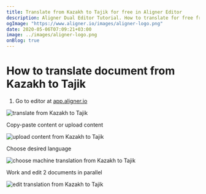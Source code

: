 ```yaml
---
title: Translate from Kazakh to Tajik for free in Aligner Editor
description: Aligner Dual Editor Tutorial. How to translate for free from Kazakh to Tajik. Aligner is multilingual document management platform. 
ogImage: "https://www.aligner.io/images/aligner-logo.png"
date: 2020-05-06T07:09:21+03:00
image: ../images/aligner-logo.png
onBlog: true
---
```


# How to translate document from Kazakh to Tajik

1. Go to editor at [app.aligner.io](https://app.aligner.io "Aligner App web page")

![translate from Kazakh to Tajik](../aligner-blank-editor.png "translate from Kazakh to Tajik")

Copy-paste content or upload content

![upload content from Kazakh to Tajik](../aligner-uploaded-document.png "upload content from Kazakh to Tajik")

Choose desired language

![choose machine translation from Kazakh to Tajik](../aligner-language-dropdown.png "choose machine translation from Kazakh to Tajik")

Work and edit 2 documents in parallel

![edit translation from Kazakh to Tajik](../aligner-double-sitded-editor.png "edit translation from Kazakh to Tajik")

